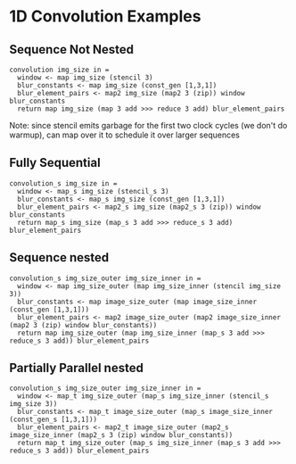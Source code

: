 # 1D Convolution Examples
## Sequence Not Nested
```
convolution img_size in =
  window <- map img_size (stencil 3)
  blur_constants <- map img_size (const_gen [1,3,1])
  blur_element_pairs <- map2 img_size (map2 3 (zip)) window blur_constants
  return map img_size (map 3 add >>> reduce 3 add) blur_element_pairs
```

Note: since stencil emits garbage for the first two clock cycles (we don't do warmup), can map over it to schedule it over larger sequences

## Fully Sequential
```
convolution_s img_size in =
  window <- map_s img_size (stencil_s 3)
  blur_constants <- map_s img_size (const_gen [1,3,1])
  blur_element_pairs <- map2_s img_size (map2_s 3 (zip)) window blur_constants
  return map_s img_size (map_s 3 add >>> reduce_s 3 add) blur_element_pairs
```

## Sequence nested
```
convolution_s img_size_outer img_size_inner in =
  window <- map img_size_outer (map img_size_inner (stencil img_size 3))
  blur_constants <- map image_size_outer (map image_size_inner (const_gen [1,3,1]))
  blur_element_pairs <- map2 image_size_outer (map2 image_size_inner (map2 3 (zip) window blur_constants))
  return map img_size_outer (map img_size_inner (map_s 3 add >>> reduce_s 3 add)) blur_element_pairs
```

## Partially Parallel nested
```
convolution_s img_size_outer img_size_inner in =
  window <- map_t img_size_outer (map_s img_size_inner (stencil_s img_size 3))
  blur_constants <- map_t image_size_outer (map_s image_size_inner (const_gen_s [1,3,1]))
  blur_element_pairs <- map2_t image_size_outer (map2_s image_size_inner (map2_s 3 (zip) window blur_constants))
  return map_t img_size_outer (map_s img_size_inner (map_s 3 add >>> reduce_s 3 add)) blur_element_pairs
```
